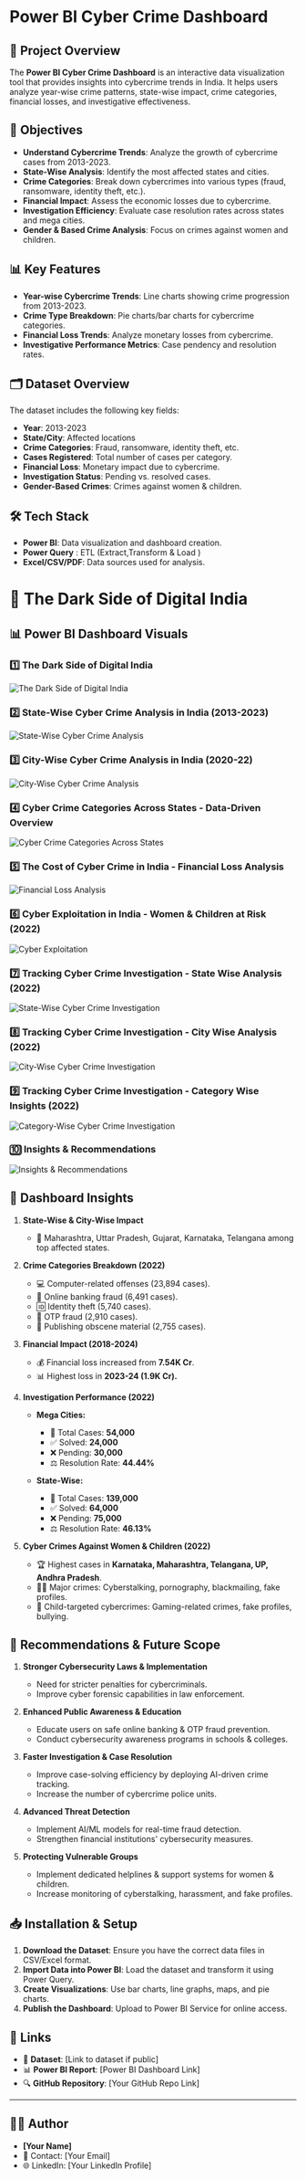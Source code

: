 # Power BI Cyber Crime Dashboard

## 📌 Project Overview
The **Power BI Cyber Crime Dashboard** is an interactive data visualization tool that provides insights into cybercrime trends in India. It helps users analyze year-wise crime patterns, state-wise impact, crime categories, financial losses, and investigative effectiveness.

## 🎯 Objectives
- **Understand Cybercrime Trends**: Analyze the growth of cybercrime cases from 2013-2023.
- **State-Wise Analysis**: Identify the most affected states and cities.
- **Crime Categories**: Break down cybercrimes into various types (fraud, ransomware, identity theft, etc.).
- **Financial Impact**: Assess the economic losses due to cybercrime.
- **Investigation Efficiency**: Evaluate case resolution rates across states and mega cities.
- **Gender & Based Crime Analysis**: Focus on crimes against women and children.

## 📊 Key Features
- **Year-wise Cybercrime Trends**: Line charts showing crime progression from 2013-2023.
- **Crime Type Breakdown**: Pie charts/bar charts for cybercrime categories.
- **Financial Loss Trends**: Analyze monetary losses from cybercrime.
- **Investigative Performance Metrics**: Case pendency and resolution rates.

## 🗂 Dataset Overview
The dataset includes the following key fields:
- **Year**: 2013-2023
- **State/City**: Affected locations
- **Crime Categories**: Fraud, ransomware, identity theft, etc.
- **Cases Registered**: Total number of cases per category.
- **Financial Loss**: Monetary impact due to cybercrime.
- **Investigation Status**: Pending vs. resolved cases.
- **Gender-Based Crimes**: Crimes against women & children.

## 🛠 Tech Stack
- **Power BI**: Data visualization and dashboard creation.
- **Power Query** : ETL (Extract,Transform & Load )
- **Excel/CSV/PDF**: Data sources used for analysis.


# 🚨 The Dark Side of Digital India  

## 📊 Power BI Dashboard Visuals  

### 1️⃣ **The Dark Side of Digital India**  
![The Dark Side of Digital India](https://raw.githubusercontent.com/pradip-data/Power-BI-Cyber-Crime-Dashboard/main/dashboard_Images/1-Front-Page.png)

### 2️⃣ **State-Wise Cyber Crime Analysis in India (2013-2023)**  
![State-Wise Cyber Crime Analysis](https://raw.githubusercontent.com/pradip-data/Power-BI-Cyber-Crime-Dashboard/main/dashboard_Images/2-State-Wise-Crime.png)

### 3️⃣ **City-Wise Cyber Crime Analysis in India (2020-22)**  
![City-Wise Cyber Crime Analysis](https://raw.githubusercontent.com/pradip-data/Power-BI-Cyber-Crime-Dashboard/main/dashboard_Images/3-City-Wise-Crime.png)

### 4️⃣ **Cyber Crime Categories Across States - Data-Driven Overview**  
![Cyber Crime Categories Across States](https://raw.githubusercontent.com/pradip-data/Power-BI-Cyber-Crime-Dashboard/main/dashboard_Images/4-Crime-Categories.png)

### 5️⃣ **The Cost of Cyber Crime in India - Financial Loss Analysis**  
![Financial Loss Analysis](https://raw.githubusercontent.com/pradip-data/Power-BI-Cyber-Crime-Dashboard/main/dashboard_Images/5-Financial-Loss.png)

### 6️⃣ **Cyber Exploitation in India - Women & Children at Risk (2022)**  
![Cyber Exploitation](https://raw.githubusercontent.com/pradip-data/Power-BI-Cyber-Crime-Dashboard/main/dashboard_Images/6-Cyber-Exploitation.png)

### 7️⃣ **Tracking Cyber Crime Investigation - State Wise Analysis (2022)**  
![State-Wise Cyber Crime Investigation](https://raw.githubusercontent.com/pradip-data/Power-BI-Cyber-Crime-Dashboard/main/dashboard_Images/7-State-Investigation.png)

### 8️⃣ **Tracking Cyber Crime Investigation - City Wise Analysis (2022)**  
![City-Wise Cyber Crime Investigation](https://raw.githubusercontent.com/pradip-data/Power-BI-Cyber-Crime-Dashboard/main/dashboard_Images/8-City-Investigation.png)

### 9️⃣ **Tracking Cyber Crime Investigation - Category Wise Insights (2022)**  
![Category-Wise Cyber Crime Investigation](https://raw.githubusercontent.com/pradip-data/Power-BI-Cyber-Crime-Dashboard/main/dashboard_Images/9-Category-Investigation.png)

### 🔟 **Insights & Recommendations**  
![Insights & Recommendations](https://raw.githubusercontent.com/pradip-data/Power-BI-Cyber-Crime-Dashboard/main/dashboard_Images/10-Insights.png)




## 📌 Dashboard Insights


1. **State-Wise & City-Wise Impact**  
   - 🔹 Maharashtra, Uttar Pradesh, Gujarat, Karnataka, Telangana among top affected states.

2. **Crime Categories Breakdown (2022)**  
   - 💻 Computer-related offenses (23,894 cases).
   - 🏦 Online banking fraud (6,491 cases).
   - 🆔 Identity theft (5,740 cases).
   - 📱 OTP fraud (2,910 cases).
   - 📸 Publishing obscene material (2,755 cases).

3. **Financial Impact (2018-2024)**  
   - 💰 Financial loss increased from **7.54K Cr**.
   - 📊 Highest loss in **2023-24 (1.9K Cr).**

4. **Investigation Performance (2022)**  
   - **Mega Cities:**  
     - 🔎 Total Cases: **54,000**  
     - ✅ Solved: **24,000**  
     - ❌ Pending: **30,000**  
     - ⚖️ Resolution Rate: **44.44%**  

   - **State-Wise:**  
     - 🔎 Total Cases: **139,000**  
     - ✅ Solved: **64,000**  
     - ❌ Pending: **75,000**  
     - ⚖️ Resolution Rate: **46.13%**  

5. **Cyber Crimes Against Women & Children (2022)**  
   - 🏆 Highest cases in **Karnataka, Maharashtra, Telangana, UP, Andhra Pradesh**.  
   - 👩‍💻 Major crimes: Cyberstalking, pornography, blackmailing, fake profiles.  
   - 👶 Child-targeted cybercrimes: Gaming-related crimes, fake profiles, bullying.  

## 🚀 Recommendations & Future Scope
1. **Stronger Cybersecurity Laws & Implementation**  
   - Need for stricter penalties for cybercriminals.
   - Improve cyber forensic capabilities in law enforcement.

2. **Enhanced Public Awareness & Education**  
   - Educate users on safe online banking & OTP fraud prevention.
   - Conduct cybersecurity awareness programs in schools & colleges.

3. **Faster Investigation & Case Resolution**  
   - Improve case-solving efficiency by deploying AI-driven crime tracking.
   - Increase the number of cybercrime police units.

4. **Advanced Threat Detection**  
   - Implement AI/ML models for real-time fraud detection.
   - Strengthen financial institutions' cybersecurity measures.

5. **Protecting Vulnerable Groups**  
   - Implement dedicated helplines & support systems for women & children.
   - Increase monitoring of cyberstalking, harassment, and fake profiles.

## 📥 Installation & Setup
1. **Download the Dataset**: Ensure you have the correct data files in CSV/Excel format.
2. **Import Data into Power BI**: Load the dataset and transform it using Power Query.
3. **Create Visualizations**: Use bar charts, line graphs, maps, and pie charts.
4. **Publish the Dashboard**: Upload to Power BI Service for online access.

## 🔗 Links
- 📂 **Dataset**: [Link to dataset if public]  
- 📊 **Power BI Report**: [Power BI Dashboard Link]  
- 🔍 **GitHub Repository**: [Your GitHub Repo Link]

---

## 👨‍💻 Author
- **[Your Name]**
- 📧 Contact: [Your Email]
- 🌐 LinkedIn: [Your LinkedIn Profile]
